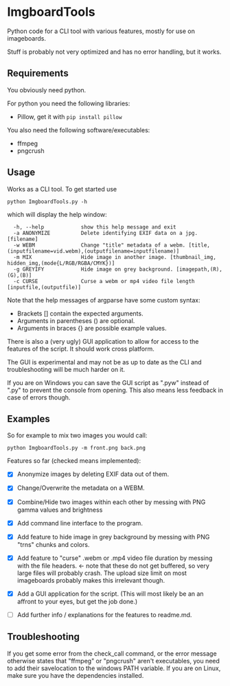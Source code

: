 # ImgboardTools

Python code for a CLI tool with various features, mostly for use on imageboards.

Stuff is probably not very optimized and has no error handling, but it works.

## Requirements

You obviously need python.

For python you need the following libraries:
* Pillow, get it with `pip install pillow`

You also need the following software/executables:
* ffmpeg
* pngcrush

## Usage

Works as a CLI tool. To get started use

    python ImgboardTools.py -h

which will display the help window:

      -h, --help            show this help message and exit
      -a ANONYMIZE          Delete identifying EXIF data on a jpg. [filename]
      -w WEBM               Change "title" metadata of a webm. [title,(inputfilename=vid.webm),(outputfilename=inputfilename)]
      -m MIX                Hide image in another image. [thumbnail_img, hidden_img,(mode{L/RGB/RGBA/CMYK})]
      -g GREYIFY            Hide image on grey background. [imagepath,(R),(G),(B)]
      -c CURSE              Curse a webm or mp4 video file length [inputfile,(outputfile)]

Note that the help messages of argparse have some custom syntax:

* Brackets [] contain the expected arguments.
* Arguments in parentheses () are optional.
* Arguments in braces {} are possible example values.

There is also a (very ugly) GUI application to allow for access to the features of the script. It should work cross platform.

The GUI is experimental and may not be as up to date as the CLI and troubleshooting will be much harder on it.

If you are on Windows you can save the GUI script as ".pyw" instead of ".py" to prevent the console from opening. This also means less feedback in case of errors though.

## Examples

So for example to mix two images you would call:

    python ImgboardTools.py -m front.png back.png

Features so far (checked means implemented):

- [x] Anonymize images by deleting EXIF data out of them.
- [x] Change/Overwrite the metadata on a WEBM.
- [x] Combine/Hide two images within each other by messing with PNG gamma values and brightness
- [x] Add command line interface to the program.
- [x] Add feature to hide image in grey background by messing with PNG "trns" chunks and colors.
- [x] Add feature to "curse" .webm or .mp4 video file duration by messing with the file headers. <- note that these do not get buffered, so very large files will probably crash. The upload size limit on most imageboards probably makes this irrelevant though.
- [x] Add a GUI application for the script. (This will most likely be an an affront to your eyes, but get the job done.)
- [ ] Add further info / explanations for the features to readme.md.



## Troubleshooting

If you get some error from the check_call command, or the error message otherwise states that "ffmpeg" or "pngcrush" aren't executables, you need to add their savelocation to the windows PATH variable. If you are on Linux, make sure you have the dependencies installed.

